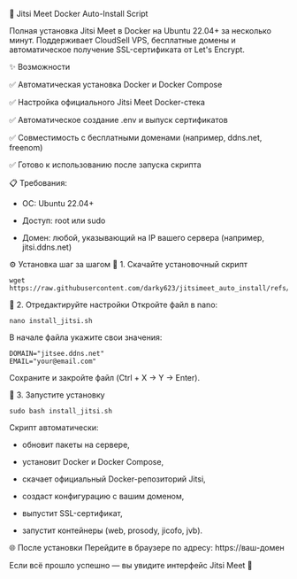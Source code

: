 🚀 Jitsi Meet Docker Auto-Install Script

Полная установка Jitsi Meet в Docker на Ubuntu 22.04+ за несколько минут.
Поддерживает CloudSell VPS, бесплатные домены и автоматическое получение SSL-сертификата от Let's Encrypt.

✨ Возможности

✅ Автоматическая установка Docker и Docker Compose

✅ Настройка официального Jitsi Meet Docker-стека

✅ Автоматическое создание .env и выпуск сертификатов

✅ Совместимость с бесплатными доменами (например, ddns.net, freenom)

✅ Готово к использованию после запуска скрипта


📋 Требования:

 - ОС: Ubuntu 22.04+
   
 - Доступ: root или sudo
   
 - Домен: любой, указывающий на IP вашего сервера (например, jitsi.ddns.net)


⚙️ Установка шаг за шагом
🧩 1. Скачайте установочный скрипт
```
wget https://raw.githubusercontent.com/darky623/jitsimeet_auto_install/refs/heads/main/install_jitsi.sh
```

🧩 2. Отредактируйте настройки
Откройте файл в nano:
```
nano install_jitsi.sh
```

В начале файла укажите свои значения:
```
DOMAIN="jitsee.ddns.net"
EMAIL="your@email.com"
```

Сохраните и закройте файл (Ctrl + X -> Y -> Enter).

🧩 3. Запустите установку
```
sudo bash install_jitsi.sh
```

Скрипт автоматически:

 - обновит пакеты на сервере,

 - установит Docker и Docker Compose,

 - скачает официальный Docker-репозиторий Jitsi,

 - создаст конфигурацию с вашим доменом,

 - выпустит SSL-сертификат,

 - запустит контейнеры (web, prosody, jicofo, jvb).

🌐 После установки
Перейдите в браузере по адресу: https://ваш-домен

Если всё прошло успешно — вы увидите интерфейс Jitsi Meet 🎉
